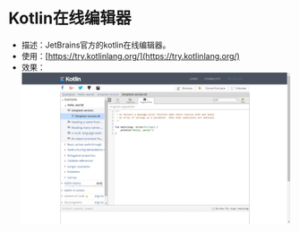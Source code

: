 # Kotlin在线编辑器

- 描述：JetBrains官方的kotlin在线编辑器。
- 使用：[https://try.kotlinlang.org/](https://try.kotlinlang.org/)
- 效果：![Kotlin](https://raw.githubusercontent.com/lcfu1/Image/master/Use/Kotlin.PNG)